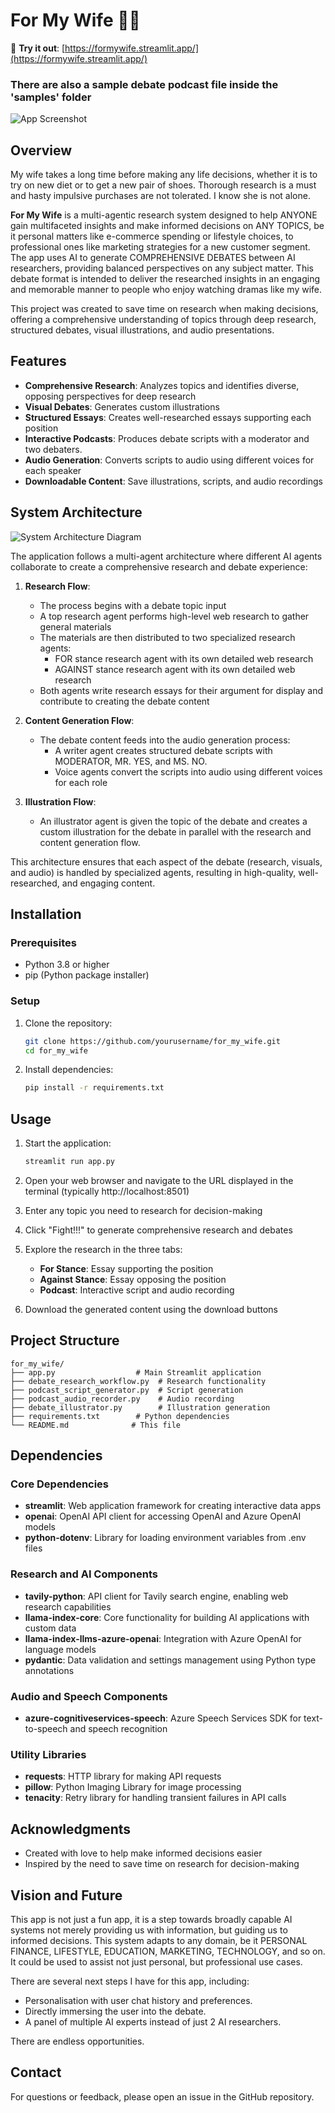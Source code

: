 # For My Wife 👩💚

🔗 **Try it out**: [https://formywife.streamlit.app/](https://formywife.streamlit.app/)

### There are also a sample debate podcast file inside the 'samples' folder

![App Screenshot](app_screenshot.png)

## Overview

My wife takes a long time before making any life decisions, whether it is to try on new diet or to get a new pair of shoes. Thorough research is a must and hasty impulsive purchases are not tolerated. I know she is not alone.

**For My Wife** is a multi-agentic research system designed to help ANYONE gain multifaceted insights and make informed decisions on ANY TOPICS, be it personal matters like e-commerce spending or lifestyle choices, to professional ones like marketing strategies for a new customer segment. The app uses AI to generate COMPREHENSIVE DEBATES between AI researchers, providing balanced perspectives on any subject matter. This debate format is intended to deliver the researched insights in an engaging and memorable manner to people who enjoy watching dramas like my wife.

This project was created to save time on research when making decisions, offering a comprehensive understanding of topics through deep research, structured debates, visual illustrations, and audio presentations.

## Features

- **Comprehensive Research**: Analyzes topics and identifies diverse, opposing perspectives for deep research
- **Visual Debates**: Generates custom illustrations
- **Structured Essays**: Creates well-researched essays supporting each position
- **Interactive Podcasts**: Produces debate scripts with a moderator and two debaters.
- **Audio Generation**: Converts scripts to audio using different voices for each speaker
- **Downloadable Content**: Save illustrations, scripts, and audio recordings

## System Architecture

![System Architecture Diagram](for_my_wife_diagram.png)

The application follows a multi-agent architecture where different AI agents collaborate to create a comprehensive research and debate experience:

1. **Research Flow**:
   - The process begins with a debate topic input
   - A top research agent performs high-level web research to gather general materials
   - The materials are then distributed to two specialized research agents:
     - FOR stance research agent with its own detailed web research
     - AGAINST stance research agent with its own detailed web research
   - Both agents write research essays for their argument for display and contribute to creating the debate content

2. **Content Generation Flow**:
   - The debate content feeds into the audio generation process:
       - A writer agent creates structured debate scripts with MODERATOR, MR. YES, and MS. NO.
       - Voice agents convert the scripts into audio using different voices for each role

3. **Illustration Flow**: 
   - An illustrator agent is given the topic of the debate and creates a custom illustration for the debate in parallel with the research and content generation flow.

This architecture ensures that each aspect of the debate (research, visuals, and audio) is handled by specialized agents, resulting in high-quality, well-researched, and engaging content.

## Installation

### Prerequisites

- Python 3.8 or higher
- pip (Python package installer)

### Setup

1. Clone the repository:
   ```bash
   git clone https://github.com/yourusername/for_my_wife.git
   cd for_my_wife
   ```

2. Install dependencies:
   ```bash
   pip install -r requirements.txt
   ```

## Usage

1. Start the application:
   ```bash
   streamlit run app.py
   ```

2. Open your web browser and navigate to the URL displayed in the terminal (typically http://localhost:8501)

3. Enter any topic you need to research for decision-making

4. Click "Fight!!!" to generate comprehensive research and debates

5. Explore the research in the three tabs:
   - **For Stance**: Essay supporting the position
   - **Against Stance**: Essay opposing the position
   - **Podcast**: Interactive script and audio recording

6. Download the generated content using the download buttons

## Project Structure

```
for_my_wife/
├── app.py                  # Main Streamlit application
├── debate_research_workflow.py  # Research functionality
├── podcast_script_generator.py  # Script generation
├── podcast_audio_recorder.py    # Audio recording
├── debate_illustrator.py        # Illustration generation
├── requirements.txt        # Python dependencies
└── README.md              # This file
```

## Dependencies

### Core Dependencies

- **streamlit**: Web application framework for creating interactive data apps
- **openai**: OpenAI API client for accessing OpenAI and Azure OpenAI models
- **python-dotenv**: Library for loading environment variables from .env files

### Research and AI Components

- **tavily-python**: API client for Tavily search engine, enabling web research capabilities
- **llama-index-core**: Core functionality for building AI applications with custom data
- **llama-index-llms-azure-openai**: Integration with Azure OpenAI for language models
- **pydantic**: Data validation and settings management using Python type annotations

### Audio and Speech Components

- **azure-cognitiveservices-speech**: Azure Speech Services SDK for text-to-speech and speech recognition

### Utility Libraries

- **requests**: HTTP library for making API requests
- **pillow**: Python Imaging Library for image processing
- **tenacity**: Retry library for handling transient failures in API calls


## Acknowledgments

- Created with love to help make informed decisions easier
- Inspired by the need to save time on research for decision-making


## Vision and Future

This app is not just a fun app, it is a step towards broadly capable AI systems not merely providing us with information, but guiding us to informed decisions. This system adapts to any domain, be it PERSONAL FINANCE, LIFESTYLE, EDUCATION, MARKETING, TECHNOLOGY, and so on. It could be used to assist not just personal, but professional use cases.

There are several next steps I have for this app, including:
- Personalisation with user chat history and preferences.
- Directly immersing the user into the debate.  
- A panel of multiple AI experts instead of just 2 AI researchers.

There are endless opportunities.

## Contact

For questions or feedback, please open an issue in the GitHub repository.
